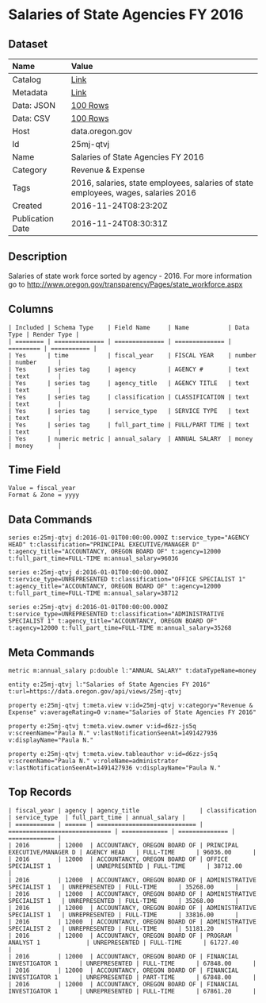# Salaries of State Agencies FY 2016

## Dataset

| Name | Value |
| :--- | :---- |
| Catalog | [Link](https://catalog.data.gov/dataset/salaries-of-state-agencies-fy-2016) |
| Metadata | [Link](https://data.oregon.gov/api/views/25mj-qtvj) |
| Data: JSON | [100 Rows](https://data.oregon.gov/api/views/25mj-qtvj/rows.json?max_rows=100) |
| Data: CSV | [100 Rows](https://data.oregon.gov/api/views/25mj-qtvj/rows.csv?max_rows=100) |
| Host | data.oregon.gov |
| Id | 25mj-qtvj |
| Name | Salaries of State Agencies FY 2016 |
| Category | Revenue & Expense |
| Tags | 2016, salaries, state employees, salaries of state employees, wages, salaries 2016 |
| Created | 2016-11-24T08:23:20Z |
| Publication Date | 2016-11-24T08:30:31Z |

## Description

Salaries of state work force sorted by agency - 2016. For more information go to http://www.oregon.gov/transparency/Pages/state_workforce.aspx

## Columns

```ls
| Included | Schema Type    | Field Name     | Name           | Data Type | Render Type |
| ======== | ============== | ============== | ============== | ========= | =========== |
| Yes      | time           | fiscal_year    | FISCAL YEAR    | number    | number      |
| Yes      | series tag     | agency         | AGENCY #       | text      | text        |
| Yes      | series tag     | agency_title   | AGENCY TITLE   | text      | text        |
| Yes      | series tag     | classification | CLASSIFICATION | text      | text        |
| Yes      | series tag     | service_type   | SERVICE TYPE   | text      | text        |
| Yes      | series tag     | full_part_time | FULL/PART TIME | text      | text        |
| Yes      | numeric metric | annual_salary  | ANNUAL SALARY  | money     | money       |
```

## Time Field

```ls
Value = fiscal_year
Format & Zone = yyyy
```

## Data Commands

```ls
series e:25mj-qtvj d:2016-01-01T00:00:00.000Z t:service_type="AGENCY HEAD" t:classification="PRINCIPAL EXECUTIVE/MANAGER D" t:agency_title="ACCOUNTANCY, OREGON BOARD OF" t:agency=12000 t:full_part_time=FULL-TIME m:annual_salary=96036

series e:25mj-qtvj d:2016-01-01T00:00:00.000Z t:service_type=UNREPRESENTED t:classification="OFFICE SPECIALIST 1" t:agency_title="ACCOUNTANCY, OREGON BOARD OF" t:agency=12000 t:full_part_time=FULL-TIME m:annual_salary=38712

series e:25mj-qtvj d:2016-01-01T00:00:00.000Z t:service_type=UNREPRESENTED t:classification="ADMINISTRATIVE SPECIALIST 1" t:agency_title="ACCOUNTANCY, OREGON BOARD OF" t:agency=12000 t:full_part_time=FULL-TIME m:annual_salary=35268
```

## Meta Commands

```ls
metric m:annual_salary p:double l:"ANNUAL SALARY" t:dataTypeName=money

entity e:25mj-qtvj l:"Salaries of State Agencies FY 2016" t:url=https://data.oregon.gov/api/views/25mj-qtvj

property e:25mj-qtvj t:meta.view v:id=25mj-qtvj v:category="Revenue & Expense" v:averageRating=0 v:name="Salaries of State Agencies FY 2016"

property e:25mj-qtvj t:meta.view.owner v:id=d6zz-js5q v:screenName="Paula N." v:lastNotificationSeenAt=1491427936 v:displayName="Paula N."

property e:25mj-qtvj t:meta.view.tableauthor v:id=d6zz-js5q v:screenName="Paula N." v:roleName=administrator v:lastNotificationSeenAt=1491427936 v:displayName="Paula N."
```

## Top Records

```ls
| fiscal_year | agency | agency_title                 | classification                | service_type  | full_part_time | annual_salary | 
| =========== | ====== | ============================ | ============================= | ============= | ============== | ============= | 
| 2016        | 12000  | ACCOUNTANCY, OREGON BOARD OF | PRINCIPAL EXECUTIVE/MANAGER D | AGENCY HEAD   | FULL-TIME      | 96036.00      | 
| 2016        | 12000  | ACCOUNTANCY, OREGON BOARD OF | OFFICE SPECIALIST 1           | UNREPRESENTED | FULL-TIME      | 38712.00      | 
| 2016        | 12000  | ACCOUNTANCY, OREGON BOARD OF | ADMINISTRATIVE SPECIALIST 1   | UNREPRESENTED | FULL-TIME      | 35268.00      | 
| 2016        | 12000  | ACCOUNTANCY, OREGON BOARD OF | ADMINISTRATIVE SPECIALIST 1   | UNREPRESENTED | FULL-TIME      | 35268.00      | 
| 2016        | 12000  | ACCOUNTANCY, OREGON BOARD OF | ADMINISTRATIVE SPECIALIST 1   | UNREPRESENTED | FULL-TIME      | 33816.00      | 
| 2016        | 12000  | ACCOUNTANCY, OREGON BOARD OF | ADMINISTRATIVE SPECIALIST 2   | UNREPRESENTED | FULL-TIME      | 51181.20      | 
| 2016        | 12000  | ACCOUNTANCY, OREGON BOARD OF | PROGRAM ANALYST 1             | UNREPRESENTED | FULL-TIME      | 61727.40      | 
| 2016        | 12000  | ACCOUNTANCY, OREGON BOARD OF | FINANCIAL INVESTIGATOR 1      | UNREPRESENTED | FULL-TIME      | 67848.00      | 
| 2016        | 12000  | ACCOUNTANCY, OREGON BOARD OF | FINANCIAL INVESTIGATOR 1      | UNREPRESENTED | PART-TIME      | 67848.00      | 
| 2016        | 12000  | ACCOUNTANCY, OREGON BOARD OF | FINANCIAL INVESTIGATOR 1      | UNREPRESENTED | FULL-TIME      | 67861.20      | 
```